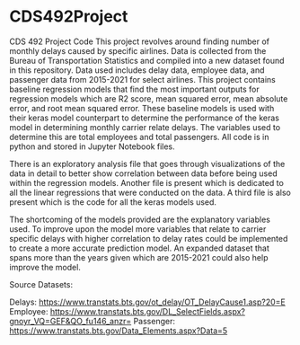 # CDS492Project
CDS 492 Project Code
This project revolves around finding number of monthly delays caused by specific airlines. Data is collected from the Bureau of Transportation Statistics and compiled into a new dataset found in this repository. Data used includes delay data, employee data, and passenger data from 2015-2021 for select airlines. This project contains baseline regression models that find the most important outputs for regression models which are R2 score, mean squared error, mean absolute error, and root mean squared error. These baseline models is used with their keras model counterpart to determine the performance of the keras model in determining monthly carrier relate delays. The variables used to determine this are total employees and total passengers. All code is in python and stored in Jupyter Notebook files.

There is an exploratory analysis file that goes through visualizations of the data in detail to better show correlation between data before being used within the regression models. Another file is present which is dedicated to all the linear regressions that were conducted on the data. A third file is also present which is the code for all the keras models used.

The shortcoming of the models provided are the explanatory variables used. To improve upon the model more variables that relate to carrier specific delays with higher correlation to delay rates could be implemented to create a more accurate prediction model. An expanded dataset that spans more than the years given which are 2015-2021 could also help improve the model.

Source Datasets:

Delays: https://www.transtats.bts.gov/ot_delay/OT_DelayCause1.asp?20=E
Employee: https://www.transtats.bts.gov/DL_SelectFields.aspx?gnoyr_VQ=GEF&QO_fu146_anzr=
Passenger: https://www.transtats.bts.gov/Data_Elements.aspx?Data=5
